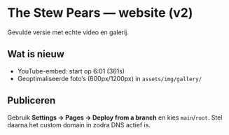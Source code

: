 # The Stew Pears — website (v2)

Gevulde versie met echte video en galerij.

## Wat is nieuw
- YouTube-embed: start op 6:01 (361s)
- Geoptimaliseerde foto’s (600px/1200px) in `assets/img/gallery/`

## Publiceren
Gebruik **Settings → Pages → Deploy from a branch** en kies `main`/`root`. Stel daarna het custom domain in zodra DNS actief is.
